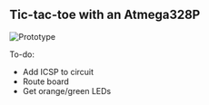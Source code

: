 ## Tic-tac-toe with an Atmega328P

![Prototype](https://github.com/plastictesseract/tic-tac-toe/blob/master/img/prototype.jpg)

To-do:
* Add ICSP to circuit
* Route board
* Get orange/green LEDs
